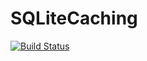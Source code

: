 # SQLiteCaching
[![Build Status](https://travis-ci.org/fredricr19/SQLiteCaching.svg?branch=master)](https://travis-ci.org/fredricr19/SQLiteCaching)
